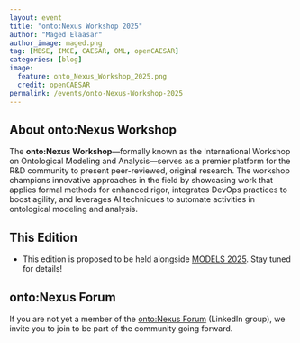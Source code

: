 ```yaml
---
layout: event
title: "onto:Nexus Workshop 2025"
author: "Maged Elaasar"
author_image: maged.png
tag: [MBSE, IMCE, CAESAR, OML, openCAESAR]
categories: [blog]
image:
  feature: onto_Nexus_Workshop_2025.png
  credit: openCAESAR
permalink: /events/onto-Nexus-Workshop-2025
---
```


## About onto:Nexus Workshop

The <b>onto:Nexus Workshop</b>—formally known as the International Workshop on Ontological Modeling and Analysis—serves as a premier platform for the R&D community to present peer-reviewed, original research. The workshop champions innovative approaches in the field by showcasing work that applies formal methods for enhanced rigor, integrates DevOps practices to boost agility, and leverages AI techniques to automate activities in ontological modeling and analysis.

## This Edition

- This edition is proposed to be held alongside [MODELS 2025](https://conf.researchr.org/home/models-2025). Stay tuned for details!

## onto:Nexus Forum

If you are not yet a member of the [onto:Nexus Forum](https://www.linkedin.com/groups/14235207/) (LinkedIn group), we invite you to join to be part of the community going forward.

